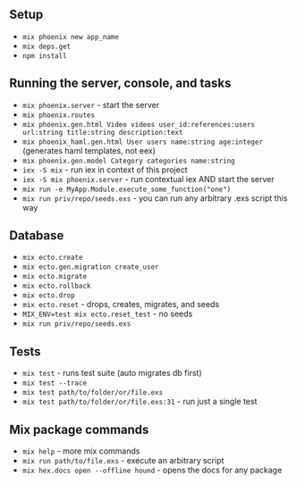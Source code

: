 ## Setup

- `mix phoenix new app_name`
- `mix deps.get`
- `npm install`

## Running the server, console, and tasks

- `mix phoenix.server` - start the server
- `mix phoenix.routes`
- `mix phoenix.gen.html Video videos user_id:references:users url:string title:string description:text`
- `mix phoenix_haml.gen.html User users name:string age:integer`
  (generates haml templates, not eex)
- `mix phoenix.gen.model Category categories name:string`
- `iex -S mix` - run iex in context of this project
- `iex -S mix phoenix.server` - run contextual iex AND start the server
- `mix run -e MyApp.Module.execute_some_function("one")`
- `mix run priv/repo/seeds.exs` - you can run any arbitrary .exs script this way

## Database

- `mix ecto.create`
- `mix ecto.gen.migration create_user`
- `mix ecto.migrate`
- `mix ecto.rollback`
- `mix ecto.drop`
- `mix ecto.reset` - drops, creates, migrates, and seeds
- `MIX_ENV=test mix ecto.reset_test` - no seeds
- `mix run priv/repo/seeds.exs `

## Tests

- `mix test` - runs test suite (auto migrates db first)
- `mix test --trace`
- `mix test path/to/folder/or/file.exs`
- `mix test path/to/folder/or/file.exs:31` - run just a single test

## Mix package commands

- `mix help` - more mix commands
- `mix run path/to/file.exs` - execute an arbitrary script
- `mix hex.docs open --offline hound` - opens the docs for any package
